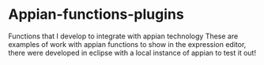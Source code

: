 # Appian-functions-plugins
Functions that I develop to integrate with appian technology
These are examples of work with appian  functions to show in the expression editor,  there were developed in eclipse with a local instance of appian to test it out!
